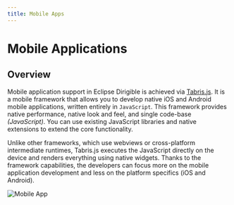 ```yaml
---
title: Mobile Apps
---
```


Mobile Applications
===

Overview
---

Mobile application support in Eclipse Dirigible is achieved via [Tabris.js](http://tabrisjs.com). It is a mobile framework that allows you to develop native iOS and Android mobile applications, written entirely in `JavaScript`. This framework provides native performance, native look and feel, and single code-base _(JavaScript)_. You can use existing JavaScript libraries and native extensions to extend the core functionality.

Unlike other frameworks, which use webviews or cross-platform intermediate runtimes, Tabris.js executes the JavaScript directly on the device and renders everything using native widgets. Thanks to the framework capabilities, the developers can focus more on the mobile application development and less on the platform specifics (iOS and Android).

![Mobile App](../../../images/mobile_app.png)